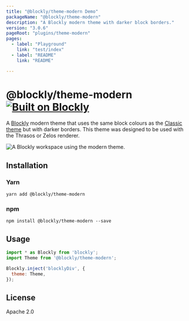 ```yaml
---
title: "@blockly/theme-modern Demo"
packageName: "@blockly/theme-modern"
description: "A Blockly modern theme with darker block borders."
version: "3.0.6"
pageRoot: "plugins/theme-modern"
pages:
  - label: "Playground"
    link: "test/index"
  - label: "README"
    link: "README"

---
```

# @blockly/theme-modern [![Built on Blockly](https://tinyurl.com/built-on-blockly)](https://github.com/google/blockly)

A [Blockly](https://www.npmjs.com/package/blockly) modern theme that uses the
same block colours as the [Classic theme](https://github.com/google/blockly/blob/master/core/theme/classic.js)
but with darker borders. This theme was designed to be used with the Thrasos or
Zelos renderer.

![A Blockly workspace using the modern theme.](https://github.com/google/blockly-samples/raw/master/plugins/theme-modern/readme-media/ModernTheme.png)

## Installation

### Yarn
```
yarn add @blockly/theme-modern
```

### npm
```
npm install @blockly/theme-modern --save
```

## Usage

```js
import * as Blockly from 'blockly';
import Theme from '@blockly/theme-modern';

Blockly.inject('blocklyDiv', {
  theme: Theme,
});

```

## License
Apache 2.0

